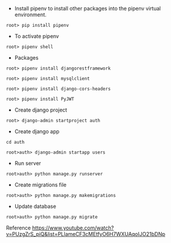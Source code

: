 * Install pipenv to install other packages into the pipenv virtual environment. 

`root> pip install pipenv`

* To activate pipenv 

`root> pipenv shell`          

* Packages

`root> pipenv install djangorestframework`

`root> pipenv install mysqlclient`

`root> pipenv install django-cors-headers`

`root> pipenv install PyJWT`

* Create django project

`root> django-admin startproject auth`

* Create django app

`cd auth`

`root>auth> django-admin startapp users`

* Run server

`root>auth> python manage.py runserver`

* Create migrations file

`root>auth> python manage.py makemigrations`

* Update database

`root>auth> python manage.py migrate`





Reference
https://www.youtube.com/watch?v=PUzgZrS_piQ&list=PLlameCF3cMEtfyO6H7WXUAqoIJO21bDNp
